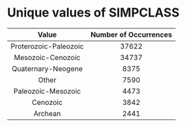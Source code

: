 
Unique values of SIMPCLASS
==========================

|Value|Number of Occurrences|
| :---: | :---: |
|Proterozoic-Paleozoic|37622|
|Mesozoic-Cenozoic|34737|
|Quaternary-Neogene|8375|
|Other|7590|
|Paleozoic-Mesozoic|4473|
|Cenozoic|3842|
|Archean|2441|
